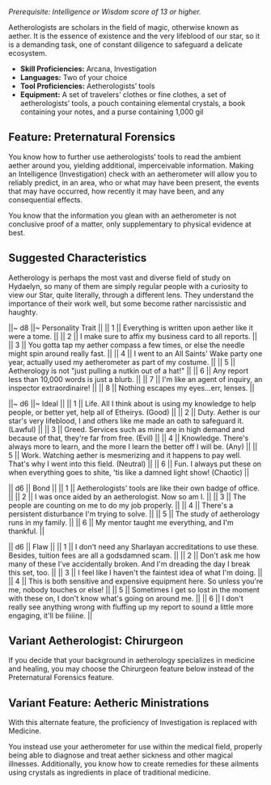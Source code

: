 *Prerequisite: Intelligence or Wisdom score of 13 or higher.*

Aetherologists are scholars in the field of magic, otherwise known as aether. It is the essence of existence and the very lifeblood of our star, so it is a demanding task, one of constant diligence to safeguard a delicate ecosystem.

* **Skill Proficiencies:** Arcana, Investigation
* **Languages:** Two of your choice
* **Tool Proficiencies:** Aetherologists’ tools
* **Equipment:** A set of travelers’ clothes or fine clothes, a set of aetherologists’ tools, a pouch containing elemental crystals, a book containing your notes, and a purse containing 1,000 gil

## Feature: Preternatural Forensics

You know how to further use aetherologists’ tools to read the ambient aether around you, yielding additional, imperceivable information. Making an Intelligence (Investigation) check with an aetherometer will allow you to reliably predict, in an area, who or what may have been present, the events that may have occurred, how recently it may have been, and any consequential effects.

You know that the information you glean with an aetherometer is not conclusive proof of a matter, only supplementary to physical evidence at best.

## Suggested Characteristics

Aetherology is perhaps the most vast and diverse field of study on Hydaelyn, so many of them are simply regular people with a curiosity to view our Star, quite literally, through a different lens. They understand the importance of their work well, but some become rather narcissistic and haughty.

||~ d8 ||~ Personality Trait ||
|| 1 || Everything is written upon aether like it were a tome. ||
|| 2 || I make sure to affix my business card to all reports. ||
|| 3 || You gotta tap my aether compass a few times, or else the needle might spin around really fast. ||
|| 4 || I went to an All Saints' Wake party one year, actually used my aetherometer as part of my costume. ||
|| 5 || Aetherology is not "just pulling a nutkin out of a hat!" ||
|| 6 || Any report less than 10,000 words is just a blurb. ||
|| 7 || I'm like an agent of inquiry, an inspector extraordinaire! ||
|| 8 || Nothing escapes my eyes...err, lenses. ||

||~ d6 ||~ Ideal ||
|| 1 || Life. All I think about is using my knowledge to help people, or better yet, help all of Etheirys. (Good) ||
|| 2 || Duty. Aether is our star's very lifeblood, I and others like me made an oath to safeguard it. (Lawful) ||
|| 3 || Greed. Services such as mine are in high demand and because of that, they're far from free. (Evil) ||
|| 4 || Knowledge. There's always more to learn, and the more I learn the better off I will be. (Any) ||
|| 5 || Work. Watching aether is mesmerizing and it happens to pay well. That's why I went into this field. (Neutral) ||
|| 6 || Fun. I always put these on when everything goes to shite, 'tis like a damned light show! (Chaotic) ||

|| d6 || Bond ||
|| 1 || Aetherologists' tools are like their own badge of office. ||
|| 2 || I was once aided by an aetherologist. Now so am I. ||
|| 3 || The people are counting on me to do my job properly. ||
|| 4 || There's a persistent disturbance I'm trying to solve. ||
|| 5 || The study of aetherology runs in my family. ||
|| 6 || My mentor taught me everything, and I'm thankful. ||

|| d6 || Flaw ||
|| 1 || I don't need any Sharlayan accreditations to use these. Besides, tuition fees are all a godsdamned scam. ||
|| 2 || Don't ask me how many of these I've accidentally broken. And I'm dreading the day I break this set, too. ||
|| 3 || I feel like I haven't the faintest idea of what I'm doing. ||
|| 4 || This is both sensitive and expensive equipment here. So unless you're me, nobody touches or else! ||
|| 5 || Sometimes I get so lost in the moment with these on, I don't know what's going on around me. ||
|| 6 || I don't really see anything wrong with fluffing up my report to sound a little more engaging, it'll be fiiiine. ||

## Variant Aetherologist: Chirurgeon

If you decide that your background in aetherology specializes in medicine and healing, you may choose the Chirurgeon feature below instead of the Preternatural Forensics feature.

## Variant Feature: Aetheric Ministrations

With this alternate feature, the proficiency of Investigation is replaced with Medicine.

You instead use your aetherometer for use within the medical field, properly being able to diagnose and treat aether sickness and other magical illnesses. Additionally, you know how to create remedies for these ailments using crystals as ingredients in place of traditional medicine.

